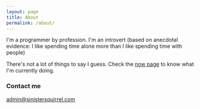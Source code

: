 ```yaml
---
layout: page
title: About
permalink: /about/
---
```



I'm a programmer by profession. I'm an introvert (based on anecdotal evidence: I like spending time alone more than I like spending time with people)

There's not a lot of things to say I guess. Check the <a href='/now/'>now page</a> to know what I'm currently doing.


### Contact me

[admin@sinistersquirrel.com](mailto:thesquirrel@sinistersquirrel)
